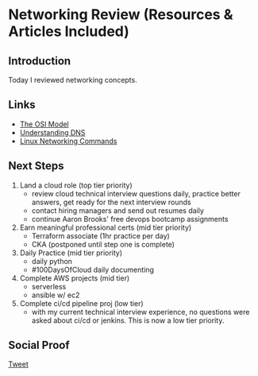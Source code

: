 
# Networking Review (Resources & Articles Included)

## Introduction

Today I reviewed networking concepts.

## Links

- [The OSI Model](https://www.youtube.com/watch?v=HEEnLZV2wGI)
- [Understanding DNS](https://www.liquidweb.com/kb/how-to-demystify-the-dns-process/)
- [Linux Networking Commands](https://geekflare.com/linux-networking-commands/)

## Next Steps

1) Land a cloud role (top tier priority)
    - review cloud technical interview questions daily, practice better answers, get ready for the next interview rounds
    - contact hiring managers and send out resumes daily
    - continue Aaron Brooks' free devops bootcamp assignments
2) Earn meaningful professional certs (mid tier priority)
    - Terraform associate (1hr practice per day)
    - CKA (postponed until step one is complete)
3) Daily Practice (mid tier priority)
    - daily python
    - #100DaysOfCloud daily documenting
4) Complete AWS projects (mid tier)
    - serverless
    - ansible w/ ec2
5) Complete ci/cd pipeline proj (low tier)
    - with my current technical interview experience, no questions were asked about ci/cd or jenkins. This is now a low tier priority.

## Social Proof

[Tweet]()